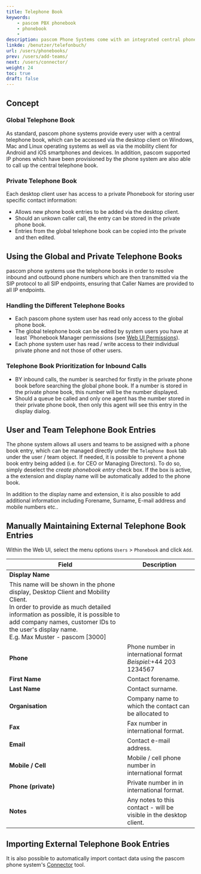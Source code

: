 ```yaml
---
title: Telephone Book
keywords:
    - pascom PBX phonebook
    - phonebook
    - 
description: pascom Phone Systems come with an integrated central phone book, simplifying contact management and phonebook admin.
linkde: /benutzer/telefonbuch/
url: /users/phonebooks/
prev: /users/add-teams/
next: /users/connector/
weight: 24
toc: true
draft: false
---
```



## Concept

### Global Telephone Book

As standard, pascom phone systems provide every user with a central telephone book, which can be accessed via the desktop client on Windows, Mac and Linux operating systems as well as via the mobility client for Android and iOS smartphones and devices. In addition, pascom supported IP phones which have been provisioned by the phone system are also able to call up the central telephone book.

### Private Telephone Book
Each desktop client user has access to a private Phonebook for storing user specific contact information:

* Allows new phone book entries to be added via the desktop client.
* Should an unkown caller call, the entry can be stored in the private phone book.
* Entries from the global telephone book can be copied into the private and then edited.


## Using the Global and Private Telephone Books

pascom phone systems use the telephone books in order to resolve inbound and outbound phone numbers which are then transmitted via the SIP protocol to all SIP endpoints, ensuring that Caller Names are provided to all IP endpoints.

### Handling the Different Telephone Books

* Each pascom phone system user has read only access to the global phone book.
* The global telephone book can be edited by system users you have at least `Phonebook Manager permissions (see
[Web UI Permissions](../users/#web-ui-permissions)).
* Each phone system user has read / write access to their individual private phone and not those of other users.

### Telephone Book Prioritization for Inbound Calls

* BY inbound calls, the number is searched for firstly in the private phone book before searching the global phone book. If a number is stored in the private phone book, this number will be the number displayed.
* Should a queue be called and only one agent has the number stored in their private phone book, then only this agent will see this entry in the display dialog.

## User and Team Telephone Book Entries

The phone system allows all users and teams to be assigned with a phone book entry, which can be managed directly under the `Telephone Book` tab under the user / team object. If needed, it is possible to prevent a phone book entry being added (i.e. for CEO or Managing Directors). To do so, simply deselect the *create phonebook entry* check box. If the box is active, a the extension and display name will be automatically added to the phone book.  

In addition to the display name and extension, it is also possible to add additional information including Forename, Surname, E-mail address and mobile numbers etc..

## Manually Maintaining External Telephone Book Entries

Within the Web UI, select the menu options `Users` > `Phonebook` and click `Add`.

|Field|Description|
|---|---|
|**Display Name**|
This name will be shown in the phone display, Desktop Client and Mobility Client.<br>In order to provide as much detailed information as possible, it is possible to add company names, customer IDs to the user's display name.<br>E.g. Max Muster - pascom [3000]|
|**Phone**|Phone number in international format<br>*Beispiel:*+44 203 1234567|
|**First Name**|Contact forename.|
|**Last Name**|Contact surname.|
|**Organisation**|Company name to which the contact can be allocated to|
|**Fax**|Fax number in international format.|
|**Email**|Contact e-mail address.|
|**Mobile / Cell**|Mobile / cell phone number in international format|
|**Phone (private)**|Private number in in international format.|
|**Notes**|Any notes to this contact - will be visible in the desktop client.|

## Importing External Telephone Book Entries

It is also possible to automatically import contact data using the pascom phone system's [Connector](../connector) tool.
